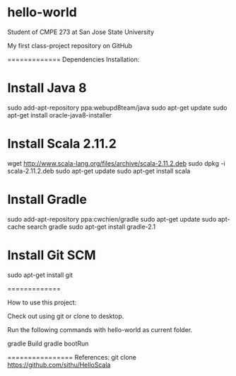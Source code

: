 hello-world
===========

Student of CMPE 273 at San Jose State University

My first class-project repository on GitHub

=============
Dependencies Installation:

# Install Java 8
sudo add-apt-repository ppa:webupd8team/java
sudo apt-get update
sudo apt-get install oracle-java8-installer

# Install Scala 2.11.2
wget http://www.scala-lang.org/files/archive/scala-2.11.2.deb
sudo dpkg -i scala-2.11.2.deb
sudo apt-get update
sudo apt-get install scala

# Install Gradle
sudo add-apt-repository ppa:cwchien/gradle
sudo apt-get update
sudo apt-cache search gradle
sudo apt-get install gradle-2.1

# Install Git SCM
sudo apt-get install git

=============

How to use this project:

Check out using git or clone to desktop.

Run the following commands with hello-world as current folder.

gradle Build
gradle bootRun

================
References:
git clone https://github.com/sithu/HelloScala
